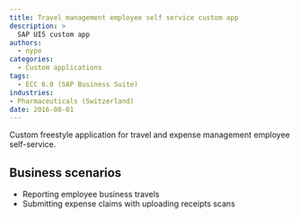 ```yaml
---
title: Travel management employee self service custom app
description: >
  SAP UI5 custom app
authors:
  - nype
categories:
  - Custom applications
tags:
  - ECC 6.0 (SAP Business Suite)
industries:
- Pharmaceuticals (Switzerland)
date: 2016-08-01
---
```


<!-- more -->

Custom freestyle application for travel and expense management employee self-service.

## Business scenarios
- Reporting employee business travels
- Submitting expense claims with uploading receipts scans


